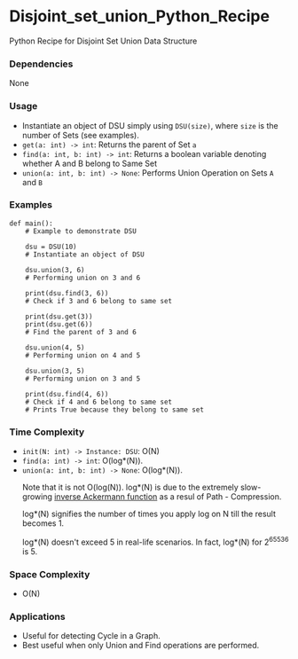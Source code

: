 # Disjoint_set_union_Python_Recipe
Python Recipe for Disjoint Set Union Data Structure

### Dependencies
None

### Usage
* Instantiate an object of DSU simply using ```DSU(size)```, where ```size``` is the number of Sets (see examples).
* ```get(a: int) -> int```: Returns the parent of Set ```a```
* ```find(a: int, b: int) -> int```: Returns a boolean variable denoting whether A and B belong to Same Set
* ```union(a: int, b: int) -> None```: Performs Union Operation on Sets ```A``` and ```B```

### Examples
```
def main():
    # Example to demonstrate DSU

    dsu = DSU(10)
    # Instantiate an object of DSU

    dsu.union(3, 6)
    # Performing union on 3 and 6

    print(dsu.find(3, 6))
    # Check if 3 and 6 belong to same set

    print(dsu.get(3))
    print(dsu.get(6))
    # Find the parent of 3 and 6

    dsu.union(4, 5)
    # Performing union on 4 and 5

    dsu.union(3, 5)
    # Performing union on 3 and 5

    print(dsu.find(4, 6))
    # Check if 4 and 6 belong to same set
    # Prints True because they belong to same set
```

### Time Complexity
* ```init(N: int) -> Instance: DSU```: O(N)
* ```find(a: int) -> int```: O(log*(N)).
* ```union(a: int, b: int) -> None```: O(log*(N)).<p>
    Note that it is not O(log(N)). log*(N) is due to the extremely slow-growing [inverse Ackermann function](https://en.wikipedia.org/wiki/Inverse_Ackermann_function) as a resul of Path - Compression.<p>
    log*(N) signifies the number of times you apply log on N till the result becomes 1.<p>
    log*(N) doesn't exceed 5 in real-life scenarios. In fact, log*(N) for 2<sup>65536</sup> is 5.

### Space Complexity
* O(N)

### Applications
* Useful for detecting Cycle in a Graph.
* Best useful when only Union and Find operations are performed.